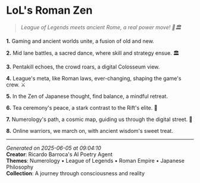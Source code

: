 # LoL's Roman Zen

> *League of Legends meets ancient Rome, a real power move! 💪🏛️*

**1.** Gaming and ancient worlds unite, a fusion of old and new.


**2.** Mid lane battles, a sacred dance, where skill and strategy ensue. 🏛️


**3.** Pentakill echoes, the crowd roars, a digital Colosseum view.


**4.** League's meta, like Roman laws, ever-changing, shaping the game's crew. ⚔️


**5.** In the Zen of Japanese thought, find balance, a mindful retreat.


**6.** Tea ceremony's peace, a stark contrast to the Rift's elite. 🍵


**7.** Numerology's path, a cosmic map, guiding us through the digital street. 🔢


**8.** Online warriors, we march on, with ancient wisdom's sweet treat.



---

*Generated on 2025-06-05 at 09:04:10*  
**Creator**: Ricardo Barroca's AI Poetry Agent  
**Themes**: Numerology • League of Legends • Roman Empire • Japanese Philosophy  
**Collection**: A journey through consciousness and reality